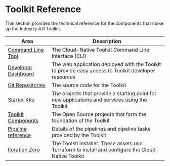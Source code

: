 # Toolkit Reference

This section provides the technical reference for the components that make up the Industry 4.0 Toolkit.


| Area | Description
|------|--------------
| [Command Line Tool](cli.md) | The Cloud-Native Toolkit Command Line Interface (CLI)
| [Developer Dashboard](dashboard.md) | The web application deployed with the Toolkit to provide easy access to Toolkit developer resources
| [Git Repositories](git.md) | The source code for the Toolkit
| [Starter Kits](starter-kit/starter-kit.md) | The projects that provide a starting point for new applications and services using the Toolkit
| [Toolkit Components](tools/tools.md) | The Open Source projects that form the foundation of the Toolkit
| [Pipeline reference](tasks/pipelines.md) | Details of the pipelines and pipeline tasks provided by the Toolkit
| [Iteration Zero](iteration-zero/iteration-zero.md) | The Toolkit installer.  These assets use Terraform to install and configure the Cloud-Native Toolkit
